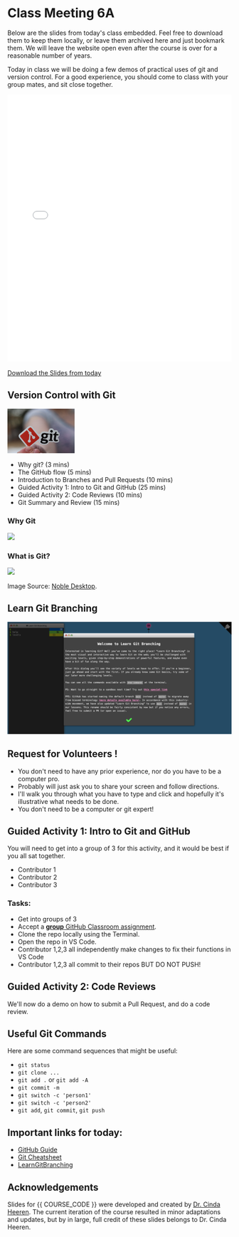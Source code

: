 # Class Meeting 6A

Below are the slides from today's class embedded.
Feel free to download them to keep them locally, or leave them archived here and just bookmark them.
We will leave the website open even after the course is over for a reasonable number of years.

Today in class we will be doing a few demos of practical uses of git and version control.
For a good experience, you should come to class with your group mates, and sit close together.

<div>
<iframe src="../../Lec11_Git_VersionControl.pdf" width="100%" height="600px" frameBorder="0"> </iframe>
</div>

[Download the Slides from today](https://github.com/ubc-cs/cpsc203/raw/main/files/Lec11_Git_VersionControl.pdf)


## Version Control with Git

<img src="images/git.jpeg" width=30%>

- Why git? (3 mins)
- The GitHub flow (5 mins)
- Introduction to Branches and Pull Requests (10 mins)
- Guided Activity 1: Intro to Git and GitHub (25 mins)
- Guided Activity 2: Code Reviews (10 mins)
- Git Summary and Review (15 mins)

### Why Git

<img src="http://www.phdcomics.com/comics/archive/phd101212s.gif">

### What is Git?

<img src="https://www.nobledesktop.com/image/blog/git-branches-merge.png">

Image Source: [Noble Desktop](https://www.nobledesktop.com/blog/what-is-git-and-why-should-you-use-it).

## Learn Git Branching

<img src="images/learn_git_branching.png">

## Request for Volunteers !

- You don't need to have any prior experience, nor do you have to be a computer pro.
- Probably will just ask you to share your screen and follow directions.
- I'll walk you through what you have to type and click and hopefully it's illustrative what needs to be done.
- You don't need to be a computer or git expert!


## Guided Activity 1: Intro to Git and GitHub

You will need to get into a group of 3 for this activity, and it would be best if you all sat together.

- Contributor 1
- Contributor 2
- Contributor 3

### Tasks:

- Get into groups of 3
- Accept a [**group** GitHub Classroom assignment](https://classroom.github.com/a/-GA1rFkW).
- Clone the repo locally using the Terminal.
- Open the repo in VS Code.
- Contributor 1,2,3 all independently make changes to fix their functions in VS Code
- Contributor 1,2,3 all commit to their repos BUT DO NOT PUSH!

## Guided Activity 2: Code Reviews

We'll now do a demo on how to submit a Pull Request, and do a code review.


## Useful Git Commands

Here are some command sequences that might be useful:

- `git status`
- `git clone ...`
- `git add .` or `git add -A`
- `git commit -m`
- `git switch -c 'person1'`
- `git switch -c 'person2'`
- `git add`, `git commit`, `git push`

## Important links for today:

- [GitHub Guide](https://github.com/git-guides)
- [Git Cheatsheet](https://enterprise.github.com/downloads/en/github-flow-cheatsheet.pdf)
- [LearnGitBranching](https://https://learngitbranching.js.org)

## Acknowledgements

Slides for {{ COURSE_CODE }} were developed and created by [Dr. Cinda Heeren](https://www.cs.ubc.ca/people/cinda-heeren). The current iteration of the course resulted in minor adaptations and updates, but by in large, full credit of these slides belongs to Dr. Cinda Heeren.